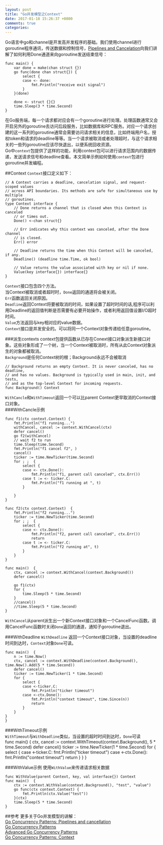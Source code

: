 ```yaml
---
layout: post
title: "Go并发模型之Context"
date: 2017-01-18 15:26:37 +0800
comments: true
categories: 
---
```

Go语言中go和channel是开发高并发程序的基础。我们使用channel进行goroutine程序通讯，传送数据和控制信号，[Pipelines and Cancelation](https://blog.golang.org/pipelines)向我们讲解了如何利用Done通道来向goroutine发送结束信号：  
	
	func main() {
        var done = make(chan struct {})
        go func(done chan struct{}) {
            select {
            case <- done:
                fmt.Println("receive exit signal")
            }
        }(done)

        done <- struct {}{}
        time.Sleep(3 * time.Second)
	}

在Go服务端，每一个请求都对应会有一个goroutine进行处理。处理函数通常又会开启另外的goroutine去访问后段服务，比如数据库和RPC服务。对应一个请求创建的这一系列的goroutine通常会需要访问请求相关的信息，比如终端用户名，授权token和请求的deadline等等。当一个请求被取消或者处理超时，与这个请求相关的一些列goroutine应该尽快退出，以便系统回收资源。  
Go中`context`包提供了这样的功能，利用context包可以进行请求范围内的数据传递，发送请求信号和deadline查看。本文简单示例如何使用`context`包进行goroutine并发编程。 

<!-- more -->

##Context
`Context`接口定义如下：  
	
	// A Context carries a deadline, cancelation signal, and request-scoped values
    // across API boundaries. Its methods are safe for simultaneous use by multiple
    // goroutines.
    type Context interface {
        // Done returns a channel that is closed when this Context is canceled
        // or times out.
        Done() <-chan struct{}

        // Err indicates why this context was canceled, after the Done channel
        // is closed.
        Err() error

        // Deadline returns the time when this Context will be canceled, if any.
        Deadline() (deadline time.Time, ok bool)

        // Value returns the value associated with key or nil if none.
        Value(key interface{}) interface{}
    }

`Context`接口包含四个方法。  
当Context被取消或者超时时，`Done`返回的通道将会被关闭。  
`Err`函数返回关闭原因。    
`Deadline`返回Context将要被取消的时间，如果设置了超时时间的话,程序可以利用Deadline的返回值判断是否需要有必要开始操作，或者利用返回值设置I/O超时时间。  
`Value`方法返回与key相对应的value数据。  
`Context`接口是并发安全的。可以将同一个Context对象传递给任意goroutine。    

###派生contexts
context包提供函数从已存在Conext接口对象派生新接口对象。这些对象形成了一个树，当一个Context被取消时，所有从此Context对象派生的对象都被取消。  
`Background`是任何Context树的根；Background永远不会被取消  

    // Background returns an empty Context. It is never canceled, has no deadline,
    // and has no values. Background is typically used in main, init, and tests,
    // and as the top-level Context for incoming requests.
    func Background() Context

`WithCancle`和`WithTimeout`返回一个可以比parent Context更早取消的Context接口对象。  
###WithCancle示例  
    
    func f1(ctx context.Context) {
        fmt.Println("f1 running...")
        withCancel, cancel := context.WithCancel(ctx)
        defer cancel()
        go f2(withCancel)
        // wait f2 to run
        time.Sleep(time.Second)
        fmt.Println("f1 cancel f2", )
        cancel()
        ticker := time.NewTicker(time.Second)
        for ; ;  {
            select {
            case <- ctx.Done():
                fmt.Println("f1, parent call canceled", ctx.Err())
            case t := <- ticker.C:
                fmt.Println("f1 running at ", t)
            }

        }
    }

    func f2(ctx context.Context)  {
        fmt.Println("f2 running...")
        ticker := time.NewTicker(time.Second)
        for ; ;  {
            select {
            case <- ctx.Done():
                fmt.Println("f2, parent call canceled", ctx.Err())
                return
            case t := <- ticker.C:
                fmt.Println("f2 running at", t)
            }
        }
    }

    func main()  {
        ctx, cancel := context.WithCancel(context.Background())
        defer cancel()

        go f1(ctx)
        for {
            time.Sleep(5 * time.Second)
        }
        //cancel()
        //time.Sleep(5 * time.Second)
    }

`WithCancel`从parent派生出一个新Context接口对象和一个CancelFunc函数。调用CancelFunc函数时关闭`Done`返回的通道，通知子goroutine退出。

###WithDeadline
`WithDeadline` 返回一个Context接口对象，当设置的deadline时间到达时，`Context`对象`Done`可读。  

    func main()  {
        n := time.Now()
        ctx, cancel := context.WithDeadline(context.Background(), time.Now().Add(5 * time.Second))
        defer cancel()
        ticker := time.NewTicker(1 * time.Second)
        for {
            select {
            case <-ticker.C:
                fmt.Println("ticker timeout")
            case <-ctx.Done():
                fmt.Println("context timeout", time.Since(n))
                return
            }
        }
    }                                                                                                }

###WithTimeout示例  
`WithTimeout`与`WithDeadline`类似，当设置的超时时间到达时，`Done`可读    
    func main()  {
        ctx, cancel := context.WithTimeout(context.Background(), 5 * time.Second)
        defer cancel()
        ticker := time.NewTicker(1 * time.Second)
        for {
            select {
            case <-ticker.C:
                fmt.Println("ticker timeout")
            case <-ctx.Done():
                fmt.Println("context timeout")
                return
            }
        }
    }

###WithValue示例
使用`WithValue`来传递请求相关数据

    func WithValue(parent Context, key, val interface{}) Context
    func main()  {
        ctx := context.WithValue(context.Background(), "test", "value")
        go func(ctx context.Context) {
            fmt.Println(ctx.Value("test"))
        }(ctx)
        time.Sleep(5 * time.Second)
    }

##参考
更多关于Go并发模型的讲解：  
[Go Concurrency Patterns: Pipelines and cancellation](https://blog.golang.org/pipelines)           
[Go Concurrency Patterns](http://talks.golang.org/2012/concurrency.slide#1)           
[Advanced Go Concurrency Patterns](http://blog.golang.org/advanced-go-concurrency-patterns)        
[Go Concurrency Patterns: Context](https://blog.golang.org/context)         

